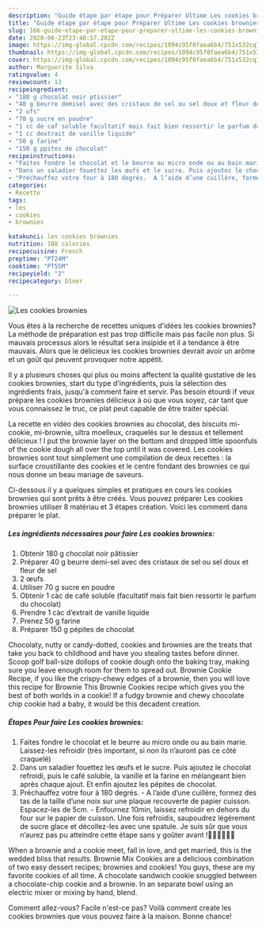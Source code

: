 ```yaml
---
description: "Guide étape par étape pour Préparer Ultime Les cookies brownies"
title: "Guide étape par étape pour Préparer Ultime Les cookies brownies"
slug: 166-guide-etape-par-etape-pour-preparer-ultime-les-cookies-brownies
date: 2020-06-23T23:40:57.202Z
image: https://img-global.cpcdn.com/recipes/1094c95f0faea6b4/751x532cq70/les-cookies-brownies-photo-principale-de-la-recette.jpg
thumbnail: https://img-global.cpcdn.com/recipes/1094c95f0faea6b4/751x532cq70/les-cookies-brownies-photo-principale-de-la-recette.jpg
cover: https://img-global.cpcdn.com/recipes/1094c95f0faea6b4/751x532cq70/les-cookies-brownies-photo-principale-de-la-recette.jpg
author: Marguerite Silva
ratingvalue: 4
reviewcount: 13
recipeingredient:
- "180 g chocolat noir ptissier"
- "40 g beurre demisel avec des cristaux de sel ou sel doux et fleur de sel"
- "2 ufs"
- "70 g sucre en poudre"
- "1 cc de caf soluble facultatif mais fait bien ressortir le parfum du chocolat"
- "1 cc dextrait de vanille liquide"
- "50 g farine"
- "150 g ppites de chocolat"
recipeinstructions:
- "Faites fondre le chocolat et le beurre au micro onde ou au bain marie. Laissez-les refroidir (très important, si non ils n’auront pas ce côté craquelé)"
- "Dans un saladier fouettez les œufs et le sucre. Puis ajoutez le chocolat refroidi, puis le café soluble, la vanille et la farine en mélangeant bien après chaque ajout. Et enfin ajoutez les pépites de chocolat."
- "Préchauffez votre four à 180 degrés.  A l’aide d’une cuillère, formez des tas de la taille d’une noix sur une plaque recouverte de papier cuisson. Espacez-les de 5cm.  Enfournez 10min, laissez refroidir en dehors du four sur le papier de cuisson. Une fois refroidis, saupoudrez légèrement de sucre glace et décollez-les avec une spatule. Je suis sûr que vous n’aurez pas pu atteindre cette étape sans y goûter avant !🤤🤤🤤🤣🤣🤣"
categories:
- Recette
tags:
- les
- cookies
- brownies

katakunci: les cookies brownies 
nutrition: 188 calories
recipecuisine: French
preptime: "PT24M"
cooktime: "PT55M"
recipeyield: "2"
recipecategory: Dîner

---
```



![Les cookies brownies](https://img-global.cpcdn.com/recipes/1094c95f0faea6b4/751x532cq70/les-cookies-brownies-photo-principale-de-la-recette.jpg)

Vous êtes à la recherche de recettes uniques d'idées les cookies brownies? La méthode de préparation est pas trop difficile mais pas facile non plus. Si mauvais processus alors le résultat sera insipide et il a tendance à être mauvais. Alors que le délicieux les cookies brownies devrait avoir un arôme et un goût qui peuvent provoquer notre appétit.

Il y a plusieurs choses qui plus ou moins affectent la qualité gustative de les cookies brownies, start du type d'ingrédients, puis la sélection des ingrédients frais, jusqu'à comment faire et servir. Pas besoin étourdi if veux prépare les cookies brownies délicieux à où que vous soyez, car tant que vous connaissez le truc, ce plat peut capable de être traiter spécial.

La recette en vidéo des cookies brownies au chocolat, des biscuits mi-cookie, mi-brownie, ultra moelleux, craquelés sur le dessus et tellement délicieux ! I put the brownie layer on the bottom and dropped little spoonfuls of the cookie dough all over the top until it was covered. Les cookies brownies sont tout simplement une compilation de deux recettes : la surface croustillante des cookies et le centre fondant des brownies ce qui nous donne un beau mariage de saveurs.


Ci-dessous il y a quelques simples et pratiques en cours les cookies brownies qui sont prêts à être créés. Vous pouvez préparer Les cookies brownies utiliser 8 matériau et 3 étapes création. Voici les comment dans préparer le plat.

<!--inarticleads1-->

##### Les ingrédients nécessaires pour faire Les cookies brownies:

1. Obtenir 180 g chocolat noir pâtissier
1. Préparer 40 g beurre demi-sel avec des cristaux de sel ou sel doux et fleur de sel
1.  2 œufs
1. Utiliser 70 g sucre en poudre
1. Obtenir 1 càc de café soluble (facultatif mais fait bien ressortir le parfum du chocolat)
1. Prendre 1 càc d’extrait de vanille liquide
1. Prenez 50 g farine
1. Préparer 150 g pépites de chocolat


Chocolaty, nutty or candy-dotted, cookies and brownies are the treats that take you back to childhood and have you stealing tastes before dinner. Scoop golf ball-size dollops of cookie dough onto the baking tray, making sure you leave enough room for them to spread out. Brownie Cookie Recipe, if you like the crispy-chewy edges of a brownie, then you will love this recipe for Brownie This Brownie Cookies recipe which gives you the best of both worlds in a cookie! If a fudgy brownie and chewy chocolate chip cookie had a baby, it would be this decadent creation. 

<!--inarticleads2-->

##### Étapes Pour faire Les cookies brownies:

1. Faites fondre le chocolat et le beurre au micro onde ou au bain marie. Laissez-les refroidir (très important, si non ils n’auront pas ce côté craquelé)
1. Dans un saladier fouettez les œufs et le sucre. Puis ajoutez le chocolat refroidi, puis le café soluble, la vanille et la farine en mélangeant bien après chaque ajout. Et enfin ajoutez les pépites de chocolat.
1. Préchauffez votre four à 180 degrés.  - A l’aide d’une cuillère, formez des tas de la taille d’une noix sur une plaque recouverte de papier cuisson. Espacez-les de 5cm.  - Enfournez 10min, laissez refroidir en dehors du four sur le papier de cuisson. Une fois refroidis, saupoudrez légèrement de sucre glace et décollez-les avec une spatule. Je suis sûr que vous n’aurez pas pu atteindre cette étape sans y goûter avant !🤤🤤🤤🤣🤣🤣


When a brownie and a cookie meet, fall in love, and get married, this is the wedded bliss that results. Brownie Mix Cookies are a delicious combination of two easy dessert recipes; brownies and cookies! You guys, these are my favorite cookies of all time. A chocolate sandwich cookie snuggled between a chocolate-chip cookie and a brownie. In an separate bowl using an electric mixer or mixing by hand, blend. 


Comment allez-vous? Facile n'est-ce pas? Voilà comment create les cookies brownies que vous pouvez faire à la maison. Bonne chance!

